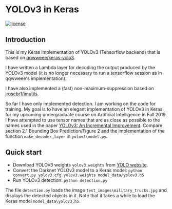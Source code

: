 # YOLOv3 in Keras

[![license](https://img.shields.io/github/license/mashape/apistatus.svg)](LICENSE)

## Introduction

This is my Keras implementation of YOLOv3 (Tensorflow backend) that is based on [qqwweee/keras-yolo3](https://github.com/qqwweee/keras-yolo3).

I have written a Lambda layer for decoding the output produced by the YOLOv3 model (it is no longer necessary to run a 
tensorflow session as in qqwweee's implementation). 

I have also implemented a (fast) non-maximum-suppression based on 
[jrosebr1/imutils](https://github.com/jrosebr1/imutils/blob/master/imutils/object_detection.py).

So far I have only implemented detection. I am working on the code for training. 
My goal is to have an elegant implementation of YOLOv3 in Keras for my upcoming 
undergraduate course on Artificial Intelligence in Fall 2019. I have attempted to use tensor names 
that are as close as possible to the names used in the paper 
[YOLOv3: An Incremental Improvement](https://pjreddie.com/media/files/papers/YOLOv3.pdf). Compare section 2.1 
Bounding Box Prediction/Figure 2 and the implementation of the function ```make_decoder_layer``` in 
```yolov3\model.py```. 

## Quick start

* Download YOLOv3 weights ```yolov3.weights``` from [YOLO website](https://pjreddie.com/media/files/yolov3.weights).
* Convert the Darknet YOLOv3 model to a Keras model:
```python convert.py yolov3.cfg yolov3.weights model_data/yolov3.h5```
* Run YOLOv3 detection: ```python detection.py``` 

The file ```detection.py``` loads the image ```test_images\military_trucks.jpg``` and displays 
the detected objects in it. Note that it takes a while to load the Keras model ```model_data\yolov3.h5```.  
